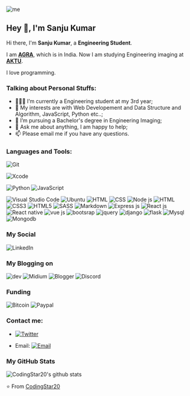 ![me](https://github.com/L1cardo/L1cardo/raw/master/assets/me.gif)

## Hey 👋, I'm Sanju Kumar  

Hi there, I'm **Sanju Kumar**, a **Engineering Student**.

I am **[AGRA](https://en.wikipedia.org/wiki/Agra)**, which is in India. Now I am studying Engineering imaging at **[AKTU](https://aktu.ac.in/)**.

I love programming.

### Talking about Personal Stuffs:

- 👨🏽‍💻 I’m currently a Engineering student at my 3rd year; 
- 🤔 My interests are with Web Developement and Data Structure and Algorithm, JavaScript, Python etc..;
- 💼 I’m pursuing a Bachelor's degree in Engineering Imaging;
- 💬 Ask me about anything, I am happy to help;
- 📫 Please email me if you have any questions.

### Languages and Tools:

![Git](https://img.shields.io/badge/Git-F05032?style=flat-square&logo=Git&logoColor=white)
<!-- ![Swift](https://img.shields.io/badge/Swift-FA7343?style=flat-square&logo=Swift&logoColor=white) -->
![Xcode](https://img.shields.io/badge/Xcode-1575F9?style=flat-square&logo=Xcode&logoColor=white)
<!-- ![Apple](https://img.shields.io/badge/iPhone_and_MacBook-999999?style=flat-square&logo=Apple&logoColor=white) -->
![Python](https://img.shields.io/badge/Python-14354C?style=for-the-badge&logo=python&logoColor=white)
![JavaScript](https://img.shields.io/badge/JavaScript-F7DF1E?style=for-the-badge&logo=javascript&logoColor=black)

![Visual Studio Code](https://img.shields.io/badge/Visual_Studio_Code-007ACC?style=flat-square&logo=Visual-Studio-Code&logoColor=white)
![Ubuntu](https://img.shields.io/badge/Ubuntu-E95420?style=for-the-badge&logo=ubuntu&logoColor=white)
![HTML](https://img.shields.io/badge/HTML-239120?style=for-the-badge&logo=html5&logoColor=white)
![CSS](https://img.shields.io/badge/CSS-239120?&style=for-the-badge&logo=css3&logoColor=white)
![Node js](https://img.shields.io/badge/Node.js-43853D?style=for-the-badge&logo=node.js&logoColor=white)
![HTML](https://img.shields.io/badge/HTML-239120?style=for-the-badge&logo=html5&logoColor=white)
![CSS3](https://img.shields.io/badge/CSS3-1572B6?style=for-the-badge&logo=css3&logoColor=white)
![HTML5](https://img.shields.io/badge/HTML5-E34F26?style=for-the-badge&logo=html5&logoColor=white)
![SASS](https://img.shields.io/badge/Sass-CC6699?style=for-the-badge&logo=sass&logoColor=white)
![Markdown](https://img.shields.io/badge/Markdown-000000?style=for-the-badge&logo=markdown&logoColor=white)
![Express js](https://img.shields.io/badge/Express.js-404D59?style=for-the-badge)
![React js](https://img.shields.io/badge/React-20232A?style=for-the-badge&logo=react&logoColor=61DAFB)
![React native](https://img.shields.io/badge/React_Native-20232A?style=for-the-badge&logo=react&logoColor=61DAFB)
![vue js](https://img.shields.io/badge/Vue.js-35495E?style=for-the-badge&logo=vue.js&logoColor=4FC08D)
![bootsrap](https://img.shields.io/badge/Bootstrap-563D7C?style=for-the-badge&logo=bootstrap&logoColor=white)
![jquery](https://img.shields.io/badge/jQuery-0769AD?style=for-the-badge&logo=jquery&logoColor=white)
![django](https://img.shields.io/badge/Django-092E20?style=for-the-badge&logo=django&logoColor=white)
![flask](https://img.shields.io/badge/Flask-000000?style=for-the-badge&logo=flask&logoColor=white)
![Mysql](https://img.shields.io/badge/MySQL-00000F?style=for-the-badge&logo=mysql&logoColor=white)
![Mongodb](https://img.shields.io/badge/MongoDB-4EA94B?style=for-the-badge&logo=mongodb&logoColor=white)



### My Social 
![LinkedIn](https://img.shields.io/badge/LinkedIn-0077B5?style=for-the-badge&logo=linkedin&logoColor=white)

### My Blogging on
![dev](https://img.shields.io/badge/dev.to-0A0A0A?style=for-the-badge&logo=dev.to&logoColor=white)
![Midium](https://img.shields.io/badge/Medium-12100E?style=for-the-badge&logo=medium&logoColor=white)
![Blogger](https://img.shields.io/badge/Blogger-FF5722?style=for-the-badge&logo=blogger&logoColor=white)
![Discord](https://img.shields.io/badge/Discord-7289DA?style=for-the-badge&logo=discord&logoColor=white)


### Funding
![Bitcoin](https://img.shields.io/badge/Bitcoin-000000?style=for-the-badge&logo=bitcoin&logoColor=white)
![Paypal](https://img.shields.io/badge/PayPal-00457C?style=for-the-badge&logo=paypal&logoColor=white)


### Contact me:

<!-- - Personal website: [![website](https://img.shields.io/badge/https://licardo.cn-3693F3?style=flat-square&logo=icloud&logoColor=white)](https://licardo.cn) -->
<!-- - Twitter: [![Twitter](https://img.shields.io/badge/@AlbertAbdilim-1DA1F2?style=flat-square&logo=twitter&logoColor=white)](https://twitter.com/Love_programmin) -->
- [![Twitter](https://img.shields.io/twitter/url/https/twitter.com/cloudposse.svg?style=social&label=Follow%20%40cloudposse)](https://twitter.com/Love_programmin)
 
<!-- - Weibo: [![Weibo](https://img.shields.io/badge/@Albert__Abdilim-E6162D?style=flat-square&logo=sina-weibo&logoColor=white)](https://weibo.com/1935602951) -->
- Email: [![Email](https://img.shields.io/badge/jsondata74@gmail.com-D14836?style=flat-square&logo=gmail&logoColor=white)](mailto:jsondata74@gmail.com)

### My GitHub Stats

![CodingStar20's github stats](https://github-readme-stats.vercel.app/api?username=CodingStar20&show_icons=true)

⭐️ From [CodingStar20](https://github.com/CodingStar20)

